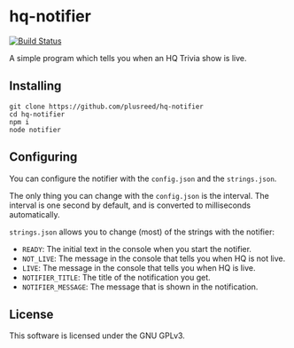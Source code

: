 # hq-notifier

[![Build Status](https://travis-ci.com/plusreed/hq-notifier.svg?branch=master)](https://travis-ci.com/plusreed/hq-notifier)

A simple program which tells you when an HQ Trivia show is live.

## Installing
```shell
git clone https://github.com/plusreed/hq-notifier
cd hq-notifier
npm i
node notifier
```

## Configuring
You can configure the notifier with the `config.json` and the `strings.json`.

The only thing you can change with the `config.json` is the interval. The interval is one second by default, and is converted to milliseconds automatically.

`strings.json` allows you to change (most) of the strings with the notifier:
* `READY`: The initial text in the console when you start the notifier.
* `NOT_LIVE`: The message in the console that tells you when HQ is not live.
* `LIVE`: The message in the console that tells you when HQ is live.
* `NOTIFIER_TITLE`: The title of the notification you get. 
* `NOTIFIER_MESSAGE`: The message that is shown in the notification.

## License
This software is licensed under the GNU GPLv3.
